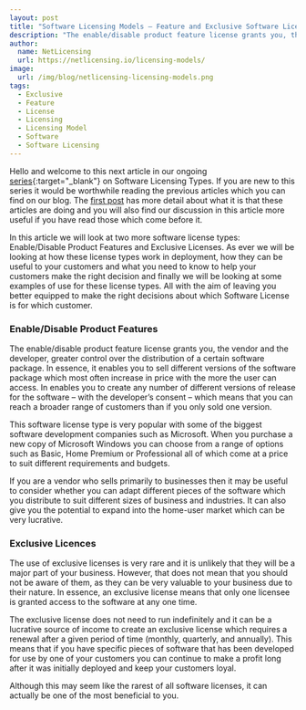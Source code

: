 ```yaml
---
layout: post
title: "Software Licensing Models – Feature and Exclusive Software Licenses"
description: "The enable/disable product feature license grants you, the vendor and the developer, greater control over the distribution of a certain software package"
author:
  name: NetLicensing
  url: https://netlicensing.io/licensing-models/
image:
  url: /img/blog/netlicensing-licensing-models.png
tags:
  - Exclusive
  - Feature
  - License
  - Licensing
  - Licensing Model
  - Software
  - Software Licensing
---
```


Hello and welcome to this next article in our ongoing [series](https://www.google.com/search?q=site%3Anetlicensing.io%20Software%20Licensing%20Models "Software Licensing Models"){:target="_blank"} on Software Licensing Types. If you are new to this series it would be worthwhile reading the previous articles which you can find on our blog. The [first post](/blog/2013/06/13/software-licensing-models-types-sizes-and-uses/ "Software Licensing Models – Types, Sizes and Uses") has more detail about what it is that these articles are doing and you will also find our discussion in this article more useful if you have read those which come before it.

In this article we will look at two more software license types: Enable/Disable Product Features and Exclusive Licenses. As ever we will be looking at how these license types work in deployment, how they can be useful to your customers and what you need to know to help your customers make the right decision and finally we will be looking at some examples of use for these license types. All with the aim of leaving you better equipped to make the right decisions about which Software License is for which customer.

### Enable/Disable Product Features

The enable/disable product feature license grants you, the vendor and the developer, greater control over the distribution of a certain software package. In essence, it enables you to sell different versions of the software package which most often increase in price with the more the user can access. In enables you to create any number of different versions of release for the software – with the developer’s consent – which means that you can reach a broader range of customers than if you only sold one version.

This software license type is very popular with some of the biggest software development companies such as Microsoft. When you purchase a new copy of Microsoft Windows you can choose from a range of options such as Basic, Home Premium or Professional all of which come at a price to suit different requirements and budgets.

If you are a vendor who sells primarily to businesses then it may be useful to consider whether you can adapt different pieces of the software which you distribute to suit different sizes of business and industries. It can also give you the potential to expand into the home-user market which can be very lucrative.

### Exclusive Licences

The use of exclusive licenses is very rare and it is unlikely that they will be a major part of your business. However, that does not mean that you should not be aware of them, as they can be very valuable to your business due to their nature. In essence, an exclusive license means that only one licensee is granted access to the software at any one time.

The exclusive license does not need to run indefinitely and it can be a lucrative source of income to create an exclusive license which requires a renewal after a given period of time (monthly, quarterly, and annually). This means that if you have specific pieces of software that has been developed for use by one of your customers you can continue to make a profit long after it was initially deployed and keep your customers loyal.

Although this may seem like the rarest of all software licenses, it can actually be one of the most beneficial to you.
